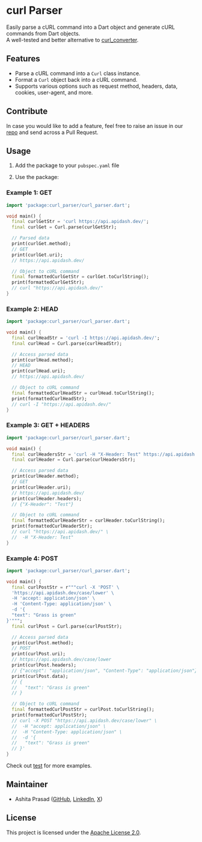 # curl Parser

Easily parse a cURL command into a Dart object and generate cURL commands from Dart objects.  
A well-tested and better alternative to [curl_converter](https://pub.dev/packages/curl_converter).

## Features

- Parse a cURL command into a `Curl` class instance.
- Format a `Curl` object back into a cURL command.
- Supports various options such as request method, headers, data, cookies, user-agent, and more.

## Contribute

In case you would like to add a feature, feel free to raise an issue in our [repo](https://github.com/foss42/apidash/blob/main/packages/curl_parser/) and send across a Pull Request.

## Usage

1. Add the package to your `pubspec.yaml` file

2. Use the package:

### Example 1: GET

```dart
import 'package:curl_parser/curl_parser.dart';

void main() {
  final curlGetStr = 'curl https://api.apidash.dev/';
  final curlGet = Curl.parse(curlGetStr);

  // Parsed data
  print(curlGet.method);
  // GET
  print(curlGet.uri);
  // https://api.apidash.dev/

  // Object to cURL command
  final formattedCurlGetStr = curlGet.toCurlString();
  print(formattedCurlGetStr);
  // curl "https://api.apidash.dev/"
}
```

### Example 2: HEAD

```dart
import 'package:curl_parser/curl_parser.dart';

void main() {
  final curlHeadStr = 'curl -I https://api.apidash.dev/';
  final curlHead = Curl.parse(curlHeadStr);

  // Access parsed data
  print(curlHead.method);
  // HEAD
  print(curlHead.uri);
  // https://api.apidash.dev/

  // Object to cURL command
  final formattedCurlHeadStr = curlHead.toCurlString();
  print(formattedCurlHeadStr);
  // curl -I "https://api.apidash.dev/"
}
```

### Example 3: GET + HEADERS

```dart
import 'package:curl_parser/curl_parser.dart';

void main() {
  final curlHeadersStr = 'curl -H "X-Header: Test" https://api.apidash.dev/';
  final curlHeader = Curl.parse(curlHeadersStr);

  // Access parsed data
  print(curlHeader.method);
  // GET
  print(curlHeader.uri);
  // https://api.apidash.dev/
  print(curlHeader.headers);
  // {"X-Header": "Test"}

  // Object to cURL command
  final formattedCurlHeaderStr = curlHeader.toCurlString();
  print(formattedCurlHeaderStr);
  // curl "https://api.apidash.dev/" \
  //  -H "X-Header: Test"
}
```

### Example 4: POST

```dart
import 'package:curl_parser/curl_parser.dart';

void main() {
  final curlPostStr = r"""curl -X 'POST' \
  'https://api.apidash.dev/case/lower' \
  -H 'accept: application/json' \
  -H 'Content-Type: application/json' \
  -d '{
  "text": "Grass is green"
}'""";
  final curlPost = Curl.parse(curlPostStr);

  // Access parsed data
  print(curlPost.method);
  // POST
  print(curlPost.uri);
  // https://api.apidash.dev/case/lower
  print(curlPost.headers);
  // {"accept": "application/json", "Content-Type": "application/json"}
  print(curlPost.data);
  // {
  //   "text": "Grass is green"
  // }

  // Object to cURL command
  final formattedCurlPostStr = curlPost.toCurlString();
  print(formattedCurlPostStr);
  // curl -X POST "https://api.apidash.dev/case/lower" \
  //  -H "accept: application/json" \
  //  -H "Content-Type: application/json" \
  //  -d '{
  //   "text": "Grass is green"
  // }'
}
```

Check out [test](https://github.com/foss42/apidash/blob/main/packages/curl_parser/test/curl_parser_test.dart) for more examples.

## Maintainer

- Ashita Prasad ([GitHub](https://github.com/ashitaprasad), [LinkedIn](https://www.linkedin.com/in/ashitaprasad/), [X](https://x.com/ashitaprasad))

## License

This project is licensed under the [Apache License 2.0](https://github.com/foss42/apidash/blob/main/packages/curl_parser/LICENSE).
